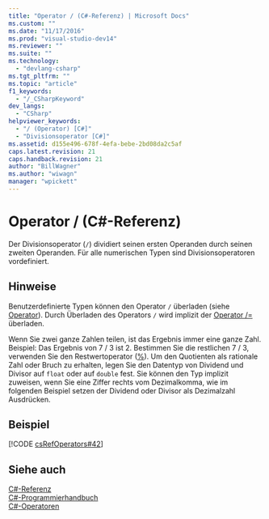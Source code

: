 ```yaml
---
title: "Operator / (C#-Referenz) | Microsoft Docs"
ms.custom: ""
ms.date: "11/17/2016"
ms.prod: "visual-studio-dev14"
ms.reviewer: ""
ms.suite: ""
ms.technology: 
  - "devlang-csharp"
ms.tgt_pltfrm: ""
ms.topic: "article"
f1_keywords: 
  - "/_CSharpKeyword"
dev_langs: 
  - "CSharp"
helpviewer_keywords: 
  - "/ (Operator) [C#]"
  - "Divisionsoperator [C#]"
ms.assetid: d155e496-678f-4efa-bebe-2bd08da2c5af
caps.latest.revision: 21
caps.handback.revision: 21
author: "BillWagner"
ms.author: "wiwagn"
manager: "wpickett"
---
```

# Operator / (C#-Referenz)
Der Divisionsoperator \(`/`\) dividiert seinen ersten Operanden durch seinen zweiten Operanden.  Für alle numerischen Typen sind Divisionsoperatoren vordefiniert.  
  
## Hinweise  
 Benutzerdefinierte Typen können den Operator `/` überladen \(siehe [Operator](../../../csharp/language-reference/keywords/operator.md)\).  Durch Überladen des Operators `/` wird implizit der [Operator \/\=](../../../csharp/language-reference/operators/subtraction-assignment-operator.md) überladen.  
  
 Wenn Sie zwei ganze Zahlen teilen, ist das Ergebnis immer eine ganze Zahl.  Beispiel: Das Ergebnis von 7 \/ 3 ist 2.  Bestimmen Sie die restlichen 7 \/ 3, verwenden Sie den Restwertoperator \([%](../../../csharp/language-reference/operators/modulus-operator.md)\).  Um den Quotienten als rationale Zahl oder Bruch zu erhalten, legen Sie den Datentyp von Dividend und Divisor auf `float` oder auf `double` fest.  Sie können den Typ implizit zuweisen, wenn Sie eine Ziffer rechts vom Dezimalkomma, wie im folgenden Beispiel setzen der Dividend oder Divisor als Dezimalzahl Ausdrücken.  
  
## Beispiel  
 [!CODE [csRefOperators#42](../CodeSnippet/VS_Snippets_VBCSharp/csrefOperators#42)]  
  
## Siehe auch  
 [C\#\-Referenz](../../../csharp/language-reference/index.md)   
 [C\#\-Programmierhandbuch](../../../csharp/programming-guide/index.md)   
 [C\#\-Operatoren](../../../csharp/language-reference/operators/index.md)